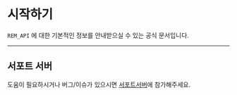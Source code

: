 # 시작하기
`REM_API` 에 대한 기본적인 정보를 안내받으실 수 있는 공식 문서입니다.

---

## 서포트 서버
도움이 필요하시거나 버그/이슈가 있으시면 [서포트서버](http://rem-guilds.xyz/)에 참가해주세요.